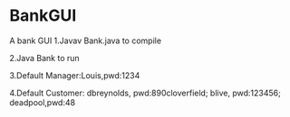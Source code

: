 # BankGUI
A bank GUI
1.Javav Bank.java to compile

2.Java Bank to run 

3.Default Manager:Louis,pwd:1234

4.Default Customer: dbreynolds, pwd:890cloverfield; blive, pwd:123456; deadpool,pwd:48
